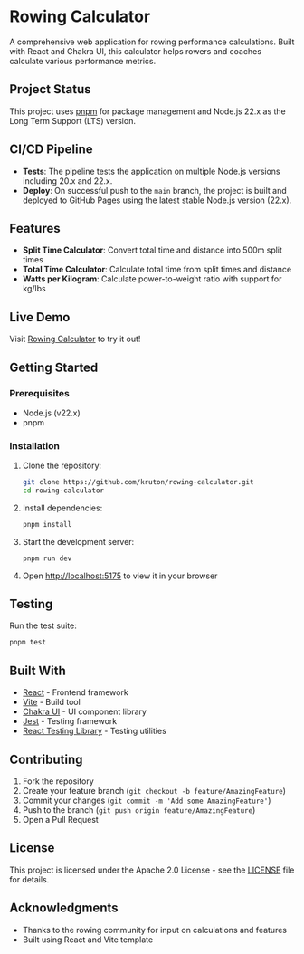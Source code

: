 # Rowing Calculator

A comprehensive web application for rowing performance calculations. Built with React and Chakra UI, this calculator helps rowers and coaches calculate various performance metrics.

## Project Status

This project uses [pnpm](https://pnpm.io/) for package management and Node.js 22.x as the Long Term Support (LTS) version.

## CI/CD Pipeline

- **Tests**: The pipeline tests the application on multiple Node.js versions including 20.x and 22.x.
- **Deploy**: On successful push to the `main` branch, the project is built and deployed to GitHub Pages using the latest stable Node.js version (22.x).

## Features

- **Split Time Calculator**: Convert total time and distance into 500m split times
- **Total Time Calculator**: Calculate total time from split times and distance
- **Watts per Kilogram**: Calculate power-to-weight ratio with support for kg/lbs

## Live Demo

Visit [Rowing Calculator](https://kruton.github.io/rowing-calculator) to try it out!

## Getting Started

### Prerequisites

- Node.js (v22.x)
- pnpm

### Installation

1. Clone the repository:

   ```bash
   git clone https://github.com/kruton/rowing-calculator.git
   cd rowing-calculator
   ```

2. Install dependencies:

   ```bash
   pnpm install
   ```

3. Start the development server:

   ```bash
   pnpm run dev
   ```

4. Open [http://localhost:5175](http://localhost:5175) to view it in your browser

## Testing

Run the test suite:

```bash
pnpm test
```

## Built With

- [React](https://reactjs.org/) - Frontend framework
- [Vite](https://vitejs.dev/) - Build tool
- [Chakra UI](https://chakra-ui.com/) - UI component library
- [Jest](https://jestjs.io/) - Testing framework
- [React Testing Library](https://testing-library.com/docs/react-testing-library/intro/) - Testing utilities

## Contributing

1. Fork the repository
2. Create your feature branch (`git checkout -b feature/AmazingFeature`)
3. Commit your changes (`git commit -m 'Add some AmazingFeature'`)
4. Push to the branch (`git push origin feature/AmazingFeature`)
5. Open a Pull Request

## License

This project is licensed under the Apache 2.0 License - see the [LICENSE](LICENSE) file for details.

## Acknowledgments

- Thanks to the rowing community for input on calculations and features
- Built using React and Vite template

